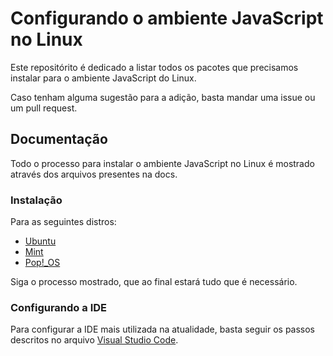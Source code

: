 # Configurando o ambiente JavaScript no Linux
Este repositórito é dedicado a listar todos os pacotes que precisamos instalar para o ambiente JavaScript do Linux.

Caso tenham alguma sugestão para a adição, basta mandar uma issue ou um pull request.

## Documentação
Todo o processo para instalar o ambiente JavaScript no Linux é mostrado através dos arquivos presentes na docs.

### Instalação
Para as seguintes distros:
- [Ubuntu](/docs/INSTALACOES.md)
- [Mint](/docs/INSTALACOES.md)
- [Pop!_OS](/docs/INSTALACOES.md)

Siga o processo mostrado, que ao final estará tudo que é necessário.

### Configurando a IDE
Para configurar a IDE mais utilizada na atualidade, basta seguir os passos descritos no arquivo [Visual Studio Code](/docs/VSCODE.md).